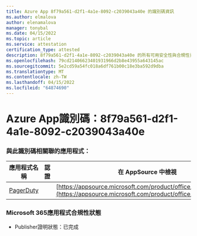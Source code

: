 ```yaml
---
title: Azure App 8f79a561-d2f1-4a1e-8092-c2039043a40e 的識別碼資訊
ms.author: elmalova
author: elenamalova
manager: tonybal
ms.date: 04/15/2022
ms.topic: article
ms.service: attestation
certification_type: attested
description: 8f79a561-d2f1-4a1e-8092-c2039043a40e 的所有可用安全性與合規性資訊。
ms.openlocfilehash: 79cd21406623401931966d2b8e43955a643145ac
ms.sourcegitcommit: 5e2cd59a54fc018a6df761b00c18e3ba592d9dba
ms.translationtype: MT
ms.contentlocale: zh-TW
ms.lasthandoff: 04/15/2022
ms.locfileid: "64874690"
---
```

# <a name="azure-app-id-8f79a561-d2f1-4a1e-8092-c2039043a40e"></a>Azure App識別碼：8f79a561-d2f1-4a1e-8092-c2039043a40e


### <a name="apps-associated-with-this-id"></a>與此識別碼相關聯的應用程式：
| **應用程式名稱** | **認證** | **在 AppSource 中檢視** |
|--------------|---------------|-----------------------|
| [PagerDuty](../forward/WA200001637.md) |  | [https://appsource.microsoft.com/product/office/WA200001637](https://appsource.microsoft.com/product/office/WA200001637) |

### <a name="microsoft-365-app-compliance-status"></a>Microsoft 365應用程式合規性狀態
- Publisher證明狀態：已完成
